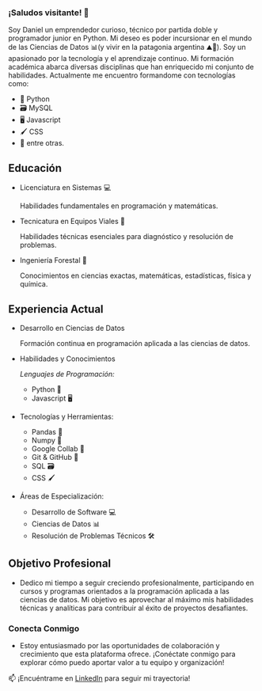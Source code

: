 ### ¡Saludos visitante! 👋

Soy Daniel un emprendedor curioso, técnico por partida doble y programador junior en Python. Mi deseo es poder incursionar en el mundo de las Ciencias de Datos 📊(y vivir en la patagonia argentina ⛰️🥰). Soy un apasionado por la tecnología y el aprendizaje continuo. Mi formación académica abarca diversas disciplinas que han enriquecido mi conjunto de habilidades. Actualmente me encuentro formandome con tecnologías como: 

* 🐍 Python
* 🗃️ MySQL
* 🖥️ Javascript
* 🖌️ CSS
* 🧰 entre otras.  

## Educación
* Licenciatura en Sistemas 💻

  Habilidades fundamentales en programación y matemáticas.
  
* Tecnicatura en Equipos Viales 👷

  Habilidades técnicas esenciales para diagnóstico y resolución de problemas.
  
* Ingeniería Forestal 🌳

  Conocimientos en ciencias exactas, matemáticas, estadísticas, física y química.
  
## Experiencia Actual
* Desarrollo en Ciencias de Datos

  Formación continua en programación aplicada a las ciencias de datos.
* Habilidades y Conocimientos

  _Lenguajes de Programación:_

    * Python 🐍
    * Javascript 🖥️
* Tecnologías y Herramientas:

  * Pandas 🐼
  * Numpy 🔡
  * Google Collab 📓
  * Git & GitHub 🐙
  * SQL 🗃️
  * CSS 🖌️

* Áreas de Especialización:

  * Desarrollo de Software 💻
  * Ciencias de Datos 📊
  * Resolución de Problemas Técnicos 🛠️
  
## Objetivo Profesional
- Dedico mi tiempo a seguir creciendo profesionalmente, participando en cursos y programas orientados a la programación aplicada a las ciencias de datos. Mi objetivo es aprovechar al máximo mis habilidades técnicas y analíticas para contribuir al éxito de proyectos desafiantes.

### Conecta Conmigo
- Estoy entusiasmado por las oportunidades de colaboración y crecimiento que esta plataforma ofrece. ¡Conéctate conmigo para explorar cómo puedo aportar valor a tu equipo y organización!

📫 ¡Encuéntrame en [LinkedIn](https://www.linkedin.com/in/danielgaraydev/) para seguir mi trayectoria!
